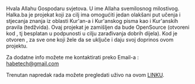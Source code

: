 Hvala Allahu Gospodaru svjetova.
U ime Allaha svemilosnog milostivog.
Halka.ba je projekat koji za cilj ima omogućiti jedan olakšani put učenja i stjecanja znanja iz oblasti Kur'an-a i Kur'anskog pisma kao i Kur'anskih pravila (tedžvida).
Ovaj projekat je zamišljen da bude OpenSource (otvoreni kod , tj besplatan u podpunosti u cilju zarađivanja dobrih dijela).
Kod je otvoren , za sve one koji žele da se uključe i daju svoj doprinos ovom projektu.

Za dodatne info možete me kontaktirati preko Email-a : habetech@gmail.com



Trenutan napredak rada možete pregledati uživo na ovom <a href="http://185.50.56.145/hadis/">LINKU</a>.
